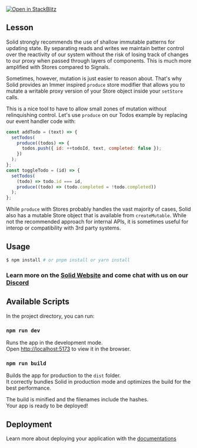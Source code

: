[![Open in StackBlitz](https://developer.stackblitz.com/img/open_in_stackblitz.svg)](https://stackblitz.com/github/edivados/solid-tutorials/tree/main/tutorials/stores_mutation?file=src/main.jsx)

## Lesson

Solid strongly recommends the use of shallow immutable patterns for updating state. By separating reads and writes we maintain better control over the reactivity of our system without the risk of losing track of changes to our proxy when passed through layers of components. This is much more amplified with Stores compared to Signals.

Sometimes, however, mutation is just easier to reason about. That's why Solid provides an Immer inspired `produce` store modifier that allows you to mutate a writable proxy version of your Store object inside your `setStore` calls.

This is a nice tool to have to allow small zones of mutation without relinquishing control. Let's use `produce` on our Todos example by replacing our event handler code with:

```jsx
const addTodo = (text) => {
  setTodos(
    produce((todos) => {
      todos.push({ id: ++todoId, text, completed: false });
    })
  );
};
const toggleTodo = (id) => {
  setTodos(
    (todo) => todo.id === id,
    produce((todo) => (todo.completed = !todo.completed))
  );
};
```

While `produce` with Stores probably handles the vast majority of cases, Solid also has a mutable Store object that is available from `createMutable`. While not the recommended approach for internal APIs, it is sometimes useful for interop or compatibility with 3rd party systems.


## Usage

```bash
$ npm install # or pnpm install or yarn install
```

### Learn more on the [Solid Website](https://solidjs.com) and come chat with us on our [Discord](https://discord.com/invite/solidjs)

## Available Scripts

In the project directory, you can run:

### `npm run dev`

Runs the app in the development mode.<br>
Open [http://localhost:5173](http://localhost:5173) to view it in the browser.

### `npm run build`

Builds the app for production to the `dist` folder.<br>
It correctly bundles Solid in production mode and optimizes the build for the best performance.

The build is minified and the filenames include the hashes.<br>
Your app is ready to be deployed!

## Deployment

Learn more about deploying your application with the [documentations](https://vitejs.dev/guide/static-deploy.html)
